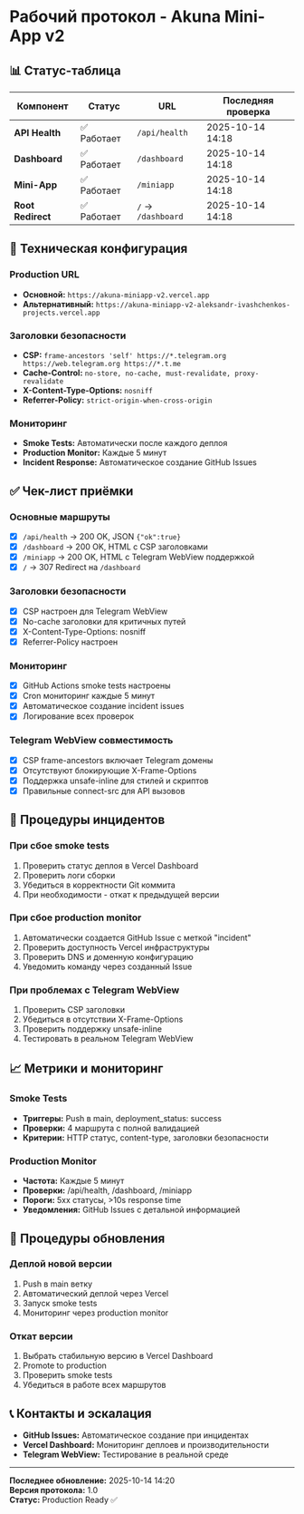 # Рабочий протокол - Akuna Mini-App v2

## 📊 Статус-таблица

| Компонент | Статус | URL | Последняя проверка |
|-----------|--------|-----|-------------------|
| **API Health** | ✅ Работает | `/api/health` | 2025-10-14 14:18 |
| **Dashboard** | ✅ Работает | `/dashboard` | 2025-10-14 14:18 |
| **Mini-App** | ✅ Работает | `/miniapp` | 2025-10-14 14:18 |
| **Root Redirect** | ✅ Работает | `/` → `/dashboard` | 2025-10-14 14:18 |

## 🔧 Техническая конфигурация

### Production URL
- **Основной:** `https://akuna-miniapp-v2.vercel.app`
- **Альтернативный:** `https://akuna-miniapp-v2-aleksandr-ivashchenkos-projects.vercel.app`

### Заголовки безопасности
- **CSP:** `frame-ancestors 'self' https://*.telegram.org https://web.telegram.org https://*.t.me`
- **Cache-Control:** `no-store, no-cache, must-revalidate, proxy-revalidate`
- **X-Content-Type-Options:** `nosniff`
- **Referrer-Policy:** `strict-origin-when-cross-origin`

### Мониторинг
- **Smoke Tests:** Автоматически после каждого деплоя
- **Production Monitor:** Каждые 5 минут
- **Incident Response:** Автоматическое создание GitHub Issues

## ✅ Чек-лист приёмки

### Основные маршруты
- [x] `/api/health` → 200 OK, JSON `{"ok":true}`
- [x] `/dashboard` → 200 OK, HTML с CSP заголовками
- [x] `/miniapp` → 200 OK, HTML с Telegram WebView поддержкой
- [x] `/` → 307 Redirect на `/dashboard`

### Заголовки безопасности
- [x] CSP настроен для Telegram WebView
- [x] No-cache заголовки для критичных путей
- [x] X-Content-Type-Options: nosniff
- [x] Referrer-Policy настроен

### Мониторинг
- [x] GitHub Actions smoke tests настроены
- [x] Cron мониторинг каждые 5 минут
- [x] Автоматическое создание incident issues
- [x] Логирование всех проверок

### Telegram WebView совместимость
- [x] CSP frame-ancestors включает Telegram домены
- [x] Отсутствуют блокирующие X-Frame-Options
- [x] Поддержка unsafe-inline для стилей и скриптов
- [x] Правильные connect-src для API вызовов

## 🚨 Процедуры инцидентов

### При сбое smoke tests
1. Проверить статус деплоя в Vercel Dashboard
2. Проверить логи сборки
3. Убедиться в корректности Git коммита
4. При необходимости - откат к предыдущей версии

### При сбое production monitor
1. Автоматически создается GitHub Issue с меткой "incident"
2. Проверить доступность Vercel инфраструктуры
3. Проверить DNS и доменную конфигурацию
4. Уведомить команду через созданный Issue

### При проблемах с Telegram WebView
1. Проверить CSP заголовки
2. Убедиться в отсутствии X-Frame-Options
3. Проверить поддержку unsafe-inline
4. Тестировать в реальном Telegram WebView

## 📈 Метрики и мониторинг

### Smoke Tests
- **Триггеры:** Push в main, deployment_status: success
- **Проверки:** 4 маршрута с полной валидацией
- **Критерии:** HTTP статус, content-type, заголовки безопасности

### Production Monitor
- **Частота:** Каждые 5 минут
- **Проверки:** /api/health, /dashboard, /miniapp
- **Пороги:** 5xx статусы, >10s response time
- **Уведомления:** GitHub Issues с детальной информацией

## 🔄 Процедуры обновления

### Деплой новой версии
1. Push в main ветку
2. Автоматический деплой через Vercel
3. Запуск smoke tests
4. Мониторинг через production monitor

### Откат версии
1. Выбрать стабильную версию в Vercel Dashboard
2. Promote to production
3. Проверить smoke tests
4. Убедиться в работе всех маршрутов

## 📞 Контакты и эскалация

- **GitHub Issues:** Автоматическое создание при инцидентах
- **Vercel Dashboard:** Мониторинг деплоев и производительности
- **Telegram WebView:** Тестирование в реальной среде

---

**Последнее обновление:** 2025-10-14 14:20  
**Версия протокола:** 1.0  
**Статус:** Production Ready ✅
